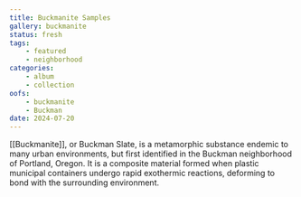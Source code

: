```yaml
---
title: Buckmanite Samples
gallery: buckmanite
status: fresh
tags:
    - featured
    - neighborhood
categories: 
    - album
    - collection
oofs:
    - buckmanite
    - Buckman
date: 2024-07-20
--- 
```



[[Buckmanite]], or Buckman Slate, is a metamorphic substance endemic to many urban environments, but first identified in the Buckman neighborhood of Portland, Oregon. It is a composite material formed when plastic municipal containers undergo rapid exothermic reactions, deforming to bond with the surrounding environment.

